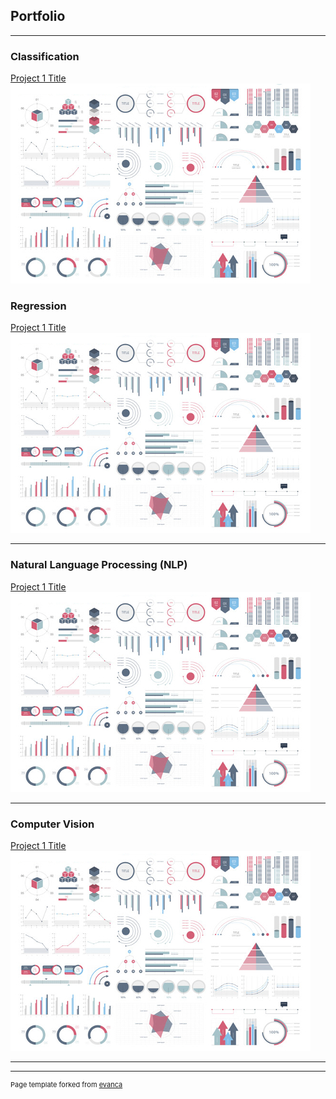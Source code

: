 ## Portfolio

---

### Classification 

[Project 1 Title](/sample_page)
<img src="images/dummy_thumbnail.jpg?raw=true"/>

### Regression 

[Project 1 Title](/sample_page)
<img src="images/dummy_thumbnail.jpg?raw=true"/>

---

### Natural Language Processing (NLP) 

[Project 1 Title](/sample_page)
<img src="images/dummy_thumbnail.jpg?raw=true"/>

---

### Computer Vision 

[Project 1 Title](/sample_page)
<img src="images/dummy_thumbnail.jpg?raw=true"/>

---




---
<p style="font-size:11px">Page template forked from <a href="https://github.com/evanca/quick-portfolio">evanca</a></p>
<!-- Remove above link if you don't want to attibute -->
